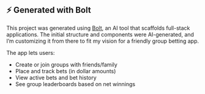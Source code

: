 ## ⚡️ Generated with Bolt

This project was generated using [Bolt](https://bolt.new), an AI tool that scaffolds full-stack applications. The initial structure and components were AI-generated, and I’m customizing it from there to fit my vision for a friendly group betting app.


The app lets users:
- Create or join groups with friends/family
- Place and track bets (in dollar amounts)
- View active bets and bet history
- See group leaderboards based on net winnings
